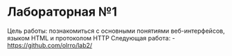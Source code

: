 # Лабораторная №1
Цель работы: познакомиться с основными понятиями веб-интерфейсов, языком HTML и протоколом HTTP
Следующая работа: - https://github.com/olrro/lab2/
